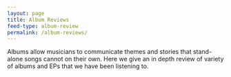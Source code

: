 ```yaml
---
layout: page
title: Album Reviews
feed-type: album-review
permalink: /album-reviews/
---
```

Albums allow musicians to communicate themes and stories that stand-alone songs cannot on their own. Here we give an in depth review of variety of albums and EPs that we have been listening to.
